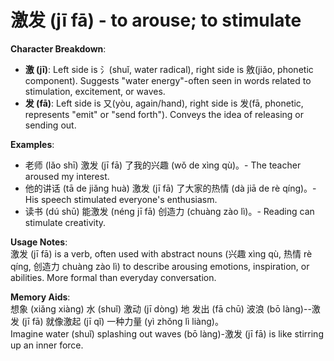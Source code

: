 # **激发 (jī fā) - to arouse; to stimulate**

**Character Breakdown**:  
- **激 (jī)**: Left side is 氵(shuǐ, water radical), right side is 敫(jiǎo, phonetic component). Suggests "water energy"-often seen in words related to stimulation, excitement, or waves.  
- **发 (fā)**: Left side is 又(yòu, again/hand), right side is 发(fā, phonetic, represents "emit" or "send forth"). Conveys the idea of releasing or sending out.

**Examples**:  
- 老师 (lǎo shī) 激发 (jī fā) 了我的兴趣 (wǒ de xìng qù)。- The teacher aroused my interest.  
- 他的讲话 (tā de jiǎng huà) 激发 (jī fā) 了大家的热情 (dà jiā de rè qíng)。- His speech stimulated everyone's enthusiasm.  
- 读书 (dú shū) 能激发 (néng jī fā) 创造力 (chuàng zào lì)。- Reading can stimulate creativity.

**Usage Notes**:  
激发 (jī fā) is a verb, often used with abstract nouns (兴趣 xìng qù, 热情 rè qíng, 创造力 chuàng zào lì) to describe arousing emotions, inspiration, or abilities. More formal than everyday conversation.

**Memory Aids**:  
想象 (xiǎng xiàng) 水 (shuǐ) 激动 (jī dòng) 地 发出 (fā chū) 波浪 (bō làng)--激发 (jī fā) 就像激起 (jī qǐ) 一种力量 (yì zhǒng lì liàng)。  
Imagine water (shuǐ) splashing out waves (bō làng)-激发 (jī fā) is like stirring up an inner force.